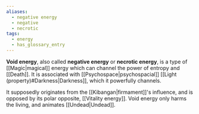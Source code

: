 ```yaml
---
aliases:
  - negative energy
  - negative
  - necrotic
tags:
  - energy
  - has_glossary_entry
---
```

**Void energy**, also called **negative energy** or **necrotic energy**, is a type of [[Magic|magical]] energy which can channel the power of entropy and [[Death]]. It is associated with [[Psychospace|psychospacial]] [[Light (property)#Darkness|Darkness]], which it powerfully channels.

It supposedly originates from the [[Kibangan|firmament]]'s influence, and is opposed by its polar opposite, [[Vitality energy]]. Void energy only harms the living, and animates [[Undead|Undead]].